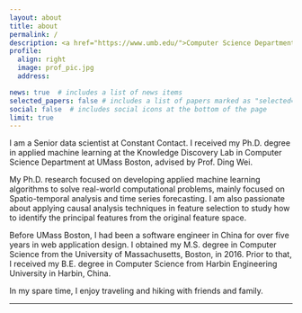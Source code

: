 ```yaml
---
layout: about
title: about
permalink: /
description: <a href="https://www.umb.edu/">Computer Science Department</a>. UMASS Boston.
profile:
  align: right
  image: prof_pic.jpg
  address:

news: true  # includes a list of news items
selected_papers: false # includes a list of papers marked as "selected={true}"
social: false  # includes social icons at the bottom of the page
limit: true
---
```

I am a Senior data scientist at Constant Contact. I received my Ph.D. degree in applied machine learning at the Knowledge Discovery Lab in Computer Science Department at UMass Boston, advised by Prof. Ding Wei.

My Ph.D. research focused on developing applied machine learning algorithms to solve real-world computational problems, mainly focused on Spatio-temporal analysis and time series forecasting. 
I am also passionate about applying causal analysis techniques in feature selection to study how to identify the principal features from the original feature space. 
 
Before UMass Boston, I had been a software engineer in China for over five years in web application design. I obtained my M.S. degree in Computer Science from the University of Massachusetts, Boston, in 2016. Prior to that, I received my B.E. degree in Computer Science from Harbin Engineering University in Harbin, China.

In my spare time, I enjoy traveling and hiking with friends and family.

---

